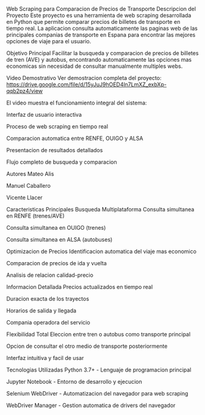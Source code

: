 Web Scraping para Comparacion de Precios de Transporte
Descripcion del Proyecto
Este proyecto es una herramienta de web scraping desarrollada en Python que permite comparar precios de billetes de transporte en tiempo real. La aplicacion consulta automaticamente las paginas web de las principales companias de transporte en Espana para encontrar las mejores opciones de viaje para el usuario.

Objetivo Principal
Facilitar la busqueda y comparacion de precios de billetes de tren (AVE) y autobus, encontrando automaticamente las opciones mas economicas sin necesidad de consultar manualmente multiples webs.

Video Demostrativo
Ver demostracion completa del proyecto:
https://drive.google.com/file/d/15yJuJ9hOED4ln7LmXZ_exbXp-qqb2pz4/view

El video muestra el funcionamiento integral del sistema:

Interfaz de usuario interactiva

Proceso de web scraping en tiempo real

Comparacion automatica entre RENFE, OUIGO y ALSA

Presentacion de resultados detallados

Flujo completo de busqueda y comparacion

Autores
Mateo Alis

Manuel Caballero

Vicente Llacer

Caracteristicas Principales
Busqueda Multiplataforma
Consulta simultanea en RENFE (trenes/AVE)

Consulta simultanea en OUIGO (trenes)

Consulta simultanea en ALSA (autobuses)

Optimizacion de Precios
Identificacion automatica del viaje mas economico

Comparacion de precios de ida y vuelta

Analisis de relacion calidad-precio

Informacion Detallada
Precios actualizados en tiempo real

Duracion exacta de los trayectos

Horarios de salida y llegada

Compania operadora del servicio

Flexibilidad Total
Eleccion entre tren o autobus como transporte principal

Opcion de consultar el otro medio de transporte posteriormente

Interfaz intuitiva y facil de usar

Tecnologias Utilizadas
Python 3.7+ - Lenguaje de programacion principal

Jupyter Notebook - Entorno de desarrollo y ejecucion

Selenium WebDriver - Automatizacion del navegador para web scraping

WebDriver Manager - Gestion automatica de drivers del navegador
